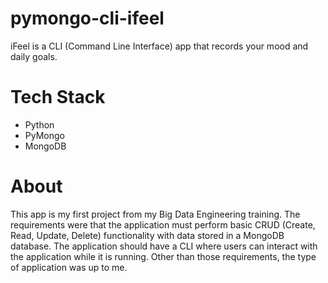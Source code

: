 # pymongo-cli-ifeel
iFeel is a CLI (Command Line Interface) app that records your mood and daily goals.

# Tech Stack
- Python
- PyMongo
- MongoDB

# About
This app is my first project from my Big Data Engineering training. The requirements were that the application must perform basic CRUD (Create, Read, Update, Delete) functionality with data stored in a MongoDB database. The application should have a CLI where users can interact with the application while it is running. Other than those requirements, the type of application was up to me.

